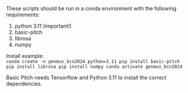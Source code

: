 These scripts should be run in a conda environment with the following requirements:

1. python 3.11 (important!)  
2. basic-pitch  
3. librosa  
4. numpy  

Install example:  
<code>conda create -n genmus_bcn2024 python=3.11
pip install basic-pitch
pip install librosa
pip install numpy
conda activate genmus_bcn2024
</code>

Basic Pitch needs Tensorflow and Python 3.11 to install the correct dependencies.
